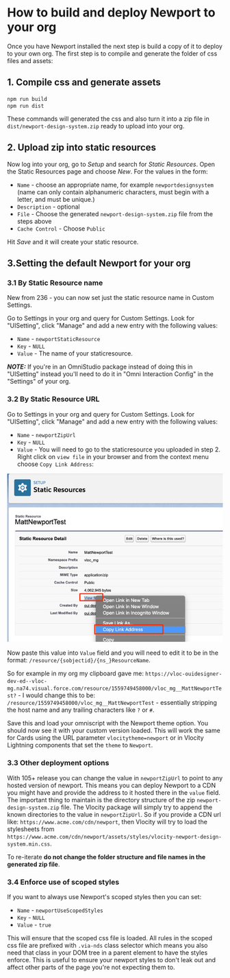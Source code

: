 # How to build and deploy Newport to your org

Once you have Newport installed the next step is build a copy of it to deploy to your own org. The first step is to compile and generate the folder of css files and assets:

## 1. Compile css and generate assets

```
npm run build
npm run dist
```

These commands will generated the css and also turn it into a zip file in `dist/newport-design-system.zip` ready to upload into your org.

## 2. Upload zip into static resources

Now log into your org, go to _Setup_ and search for _Static Resources_. Open the Static Resources page and choose _New_. For the values in the form:

- `Name` - choose an appropriate name, for example `newportdesignsystem` (name can only contain alphanumeric characters, must begin with a letter, and must be unique.)
- `Description` - optional
- `File` - Choose the generated `newport-design-system.zip` file from the steps above
- `Cache Control` - Choose `Public`

Hit _Save_ and it will create your static resource.
## 3.Setting the default Newport for your org
### 3.1 By Static Resource name

New from 236 - you can now set just the static resource name in Custom Settings.

Go to Settings in your org and query for Custom Settings. Look for "UISetting", click "Manage" and add a new entry with the following values:
- `Name` - `newportStaticResource`
- `Key` - `NULL`
- `Value` - The name of your staticresource.

***NOTE:*** If you're in an OmniStudio package instead of doing this in "UISetting" instead you'll need to do it in "Omni Interaction Config" in the "Settings" of your org.

### 3.2 By Static Resource URL

Go to Settings in your org and query for Custom Settings. Look for "UISetting", click "Manage" and add a new entry with the following values:

- `Name` - `newportZipUrl`
- `Key` - `NULL`
- `Value` - You will need to go to the staticresource you uploaded in step 2. Right click on `view file` in your browser and from the context menu choose `Copy Link Address`:

![Preview tool](./docs/copy_link_address_of_static_resource.png)

Now paste this value into `Value` field and you will need to edit it to be in the format: `/resource/{sobjectid}/{ns_}ResourceName`.

So for example in my org my clipboard gave me: `https://vloc-ouidesigner-dev-ed--vloc-mg.na74.visual.force.com/resource/1559749458000/vloc_mg__MattNewportTest?` - I would change this to be: `/resource/1559749458000/vloc_mg__MattNewportTest` - essentially stripping the host name and any trailing characters like `?` or `#`.

Save this and load your omniscript with the Newport theme option. You should now see it with your custom version loaded. This will work the same for Cards using the URL parameter `vlocitytheme=newport` or in Vlocity Lightning components that set the `theme` to `Newport`.

### 3.3 Other deployment options

With 105+ release you can change the value in `newportZipUrl` to point to any hosted version of newport. This means you can deploy Newport to a CDN you might have and provide the address to it hosted there in the `value` field. The important thing to maintain is the directory structure of the zip `newport-design-system.zip` file. The Vlocity package will simply try to append the known directories to the value in `newportZipUrl`. So if you provide a CDN url like: `https://www.acme.com/cdn/newport`, then Vlocity will try to load the stylesheets from `https://www.acme.com/cdn/newport/assets/styles/vlocity-newport-design-system.min.css`.

To re-iterate **do not change the folder structure and file names in the generated zip file**.

### 3.4 Enforce use of scoped styles

If you want to always use Newport's scoped styles then you can set:

- `Name` - `newportUseScopedStyles`
- `Key` - `NULL`
- `Value` - `true`

This will ensure that the scoped css file is loaded. All rules in the scoped css file are prefixed with `.via-nds` class selector which means you also need that class in your DOM tree in a parent element to have the styles enforce. This is useful to ensure your newport styles to don't leak out and affect other parts of the page you're not expecting them to.

